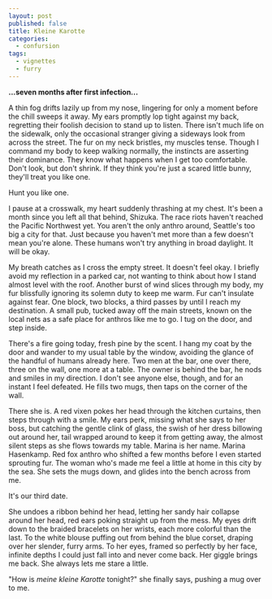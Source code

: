 ```yaml
---
layout: post
published: false
title: Kleine Karotte
categories:
  - confursion
tags:
  - vignettes
  - furry
---
```

**...seven months after first infection...**

A thin fog drifts lazily up from my nose, lingering for only a moment before the chill sweeps it away. My ears promptly lop tight against my back, regretting their foolish decision to stand up to listen. There isn't much life on the sidewalk, only the occasional stranger giving a sideways look from across the street. The fur on my neck bristles, my muscles tense. Though I command my body to keep walking normally, the instincts are asserting their dominance. They know what happens when I get too comfortable. Don't look, but don't shrink. If they think you're just a scared little bunny, they'll treat you like one.

Hunt you like one.

I pause at a crosswalk, my heart suddenly thrashing at my chest. It's been a month since you left all that behind, Shizuka. The race riots haven't reached the Pacific Northwest yet. You aren't the only anthro around, Seattle's too big a city for that. Just because you haven't met more than a few doesn't mean you're alone. These humans won't try anything in broad daylight. It will be okay.

My breath catches as I cross the empty street. It doesn't feel okay. I briefly avoid my reflection in a parked car, not wanting to think about how I stand almost level with the roof. Another burst of wind slices through my body, my fur blissfully ignoring its solemn duty to keep me warm. Fur can't insulate against fear. One block, two blocks, a third passes by until I reach my destination. A small pub, tucked away off the main streets, known on the local nets as a safe place for anthros like me to go. I tug on the door, and step inside.

There's a fire going today, fresh pine by the scent. I hang my coat by the door and wander to my usual table by the window, avoiding the glance of the handful of humans already here. Two men at the bar, one over there, three on the wall, one more at a table. The owner is behind the bar, he nods and smiles in my direction. I don't see anyone else, though, and for an instant I feel defeated. He fills two mugs, then taps on the corner of the wall.

There she is. A red vixen pokes her head through the kitchen curtains, then steps through with a smile. My ears perk, missing what she says to her boss, but catching the gentle clink of glass, the swish of her dress billowing out around her, tail wrapped around to keep it from getting away, the almost silent steps as she flows towards my table. Marina is her name. Marina Hasenkamp. Red fox anthro who shifted a few months before I even started sprouting fur. The woman who's made me feel a little at home in this city by the sea. She sets the mugs down, and glides into the bench across from me.

It's our third date.

She undoes a ribbon behind her head, letting her sandy hair collapse around her head, red ears poking straight up from the mess. My eyes drift down to the braided bracelets on her wrists, each more colorful than the last. To the white blouse puffing out from behind the blue corset, draping over her slender, furry arms. To her eyes, framed so perfectly by her face, infinite depths I could just fall into and never come back. Her giggle brings me back. She always lets me stare a little.

"How is *meine kleine Karotte* tonight?" she finally says, pushing a mug over to me.